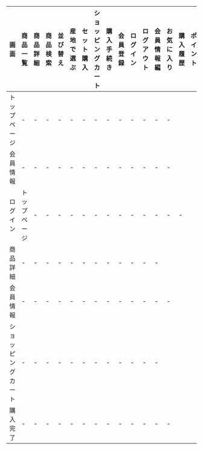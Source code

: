 |画面|商品一覧|商品詳細|商品検索|並び替え|産地で選ぶ|セット購入|ショッピングカート|購入手続き|会員登録|ログイン|ログアウト|会員情報編|お気に入り|購入履歴|ポイント|
|---|-------|-------|------|-------|--------|-------|------------|---------|------|------|-------|--------|-------|-------|-----|
|トップページ|-|-|-|-|-|-|-|-|-|-|-|-|-|
|会員情報|-|-|-|-|-|-|-|-|-|-|-|-|-|
|ログイン|トップページ|-|-|-|-|-|-|-|-|-|-|-|-|-|
|商品詳細|-|-|-|-|-|-|-|-|-|-|-|-|
|会員情報|-|-|-|-|-|-|-|-|-|-|-|-|-|
|ショッピングカート|-|-|-|-|-|-|-|-|-|-|-|-|
|購入完了|-|-|-|-|-|-|-|-|-|-|-|-|-|
